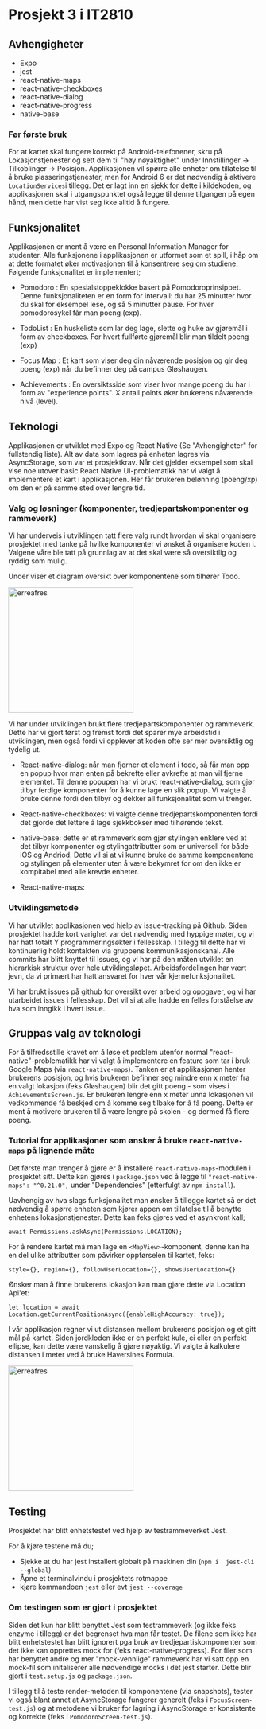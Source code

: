 # Prosjekt 3 i IT2810

## Avhengigheter

- Expo
- jest
- react-native-maps
- react-native-checkboxes
- react-native-dialog
- react-native-progress
- native-base

### Før første bruk

For at kartet skal fungere korrekt på Android-telefonener, skru på Lokasjonstjenester og sett dem til "høy nøyaktighet" under Innstillinger -> Tilkoblinger -> Posisjon. Applikasjonen vil spørre alle enheter om tillatelse til å bruke plasseringstjenester, men for Android 6 er det nødvendig å aktivere `LocationServices`i tillegg. Det er lagt inn en sjekk for dette i kildekoden, og applikasjonen skal i utgangspunktet også legge til denne tilgangen på egen hånd, men dette har vist seg ikke alltid å fungere. 

## Funksjonalitet

Applikasjonen er ment å være en Personal Information Manager for studenter. Alle funksjonene i applikasjonen er utformet som et spill, i håp om at dette formatet øker motivasjonen til å konsentrere seg om studiene. Følgende funksjonalitet er implementert;

- Pomodoro : En spesialstoppeklokke basert på Pomodoroprinsippet. Denne funksjonaliteten er en form for intervall: du har 25 minutter hvor du skal for eksempel lese, og så 5 minutter pause. For hver pomodorosykel får man poeng (exp). 

- TodoList : En huskeliste som lar deg lage, slette og huke av gjøremål i form av checkboxes. For hvert fullførte gjøremål blir man tildelt poeng (exp) 

- Focus Map : Et kart som viser deg din nåværende posisjon og gir deg poeng (exp) når du befinner deg på campus Gløshaugen.

- Achievements : En oversiktsside som viser hvor mange poeng du har i form av "experience points". X antall points øker brukerens nåværende nivå (level). 


## Teknologi

Applikasjonen er utviklet med Expo og React Native (Se "Avhengigheter" for fullstendig liste). Alt av data som lagres på enheten lagres via AsyncStorage, som var et prosjektkrav. Når det gjelder eksempel som skal vise noe utover basic React Native UI-problematikk har vi valgt å implementere et kart i applikasjonen. Her får brukeren belønning (poeng/xp) om den er på samme sted over lengre tid. 

### Valg og løsninger (komponenter, tredjepartskomponenter og rammeverk)

Vi har underveis i utviklingen tatt flere valg rundt hvordan vi skal organisere prosjektet med tanke på hvilke komponenter vi ønsket å organisere koden i. Valgene våre ble tatt på grunnlag av at det skal være så oversiktlig og ryddig som mulig. 

Under viser et diagram oversikt over komponentene som tilhører Todo. 

<img width="252" alt="erreafres" src="https://user-images.githubusercontent.com/22234149/47081586-55c13a00-d20b-11e8-8e25-9c0363b271ba.PNG">

Vi har under utviklingen brukt flere tredjepartskomponenter og rammeverk. Dette har vi gjort først og fremst fordi det sparer mye arbeidstid i utviklingen, men også fordi vi opplever at koden ofte ser mer oversiktlig og tydelig ut.

- React-native-dialog: når man fjerner et element i todo, så får man opp en popup hvor man enten på bekrefte eller avkrefte at man vil fjerne elementet. Til denne popupen har vi brukt react-native-dialog, som gjør tilbyr ferdige komponenter for å kunne lage en slik popup. Vi valgte å bruke denne fordi den tilbyr og dekker all funksjonalitet som vi trenger.

- React-native-checkboxes: vi valgte denne tredjepartskomponenten fordi det gjorde det lettere å lage sjekkbokser med tilhørende tekst. 

- native-base: dette er et rammeverk som gjør stylingen enklere ved at det tilbyr komponenter og stylingattributter som er universell for både iOS og Andriod. Dette vil si at vi kunne bruke de samme komponentene og stylingen på elementer uten å være bekymret for om den ikke er kompitabel med alle krevde enheter. 

- React-native-maps: 

### Utviklingsmetode

Vi har utviklet applikasjonen ved hjelp av issue-tracking på Github. Siden prosjektet hadde kort varighet var det nødvendig med hyppige møter, og vi har hatt totalt Y programmeringsøkter i fellesskap. I tillegg til dette har vi kontinuerlig holdt kontakten via gruppens kommunikasjonskanal. Alle commits har blitt knyttet til Issues, og vi har på den måten utviklet en hierarkisk struktur over hele utviklingsløpet. Arbeidsfordelingen har vært jevn, da vi primært har hatt ansvaret for hver vår kjernefunksjonalitet. 

Vi har brukt issues på github for oversikt over arbeid og oppgaver, og vi har utarbeidet issues i fellesskap. Det vil si at alle hadde en felles forståelse av hva som inngikk i hvert issue. 

## Gruppas valg av teknologi

For å tilfredsstille kravet om å løse et problem utenfor normal "react-native"-problematikk har vi valgt å implementere en feature som tar i bruk Google Maps (via `react-native-maps`). Tanken er at applikasjonen henter brukerens posisjon, og hvis brukeren befinner seg mindre enn x meter fra en valgt lokasjon (feks Gløshaugen) blir det gitt poeng - som vises i `AchievementsScreen.js`. Er brukeren lengre enn x meter unna lokasjonen vil vedkommende få beskjed om å komme seg tilbake for å få poeng. Dette er ment å motivere brukeren til å være lengre på skolen - og dermed få flere poeng. 

### Tutorial for applikasjoner som ønsker å bruke `react-native-maps` på lignende måte

Det første man trenger å gjøre er å installere `react-native-maps`-modulen i prosjektet sitt. Dette kan gjøres i `package.json` ved å legge til `"react-native-maps": "^0.21.0",` under "Dependencies" (etterfulgt av `npm install`). 

Uavhengig av hva slags funksjonalitet man ønsker å tillegge kartet så er det nødvendig å spørre enheten som kjører appen om tillatelse til å benytte enhetens lokasjonstjenester. Dette kan feks gjøres ved et asynkront kall;

`await Permissions.askAsync(Permissions.LOCATION);`

For å rendere kartet må man lage en `<MapView>`-komponent, denne kan ha en del ulike attributter som påvirker oppførselen til kartet, feks: 

`style={}, region={}, followUserLocation={}, showsUserLocation={}`

Ønsker man å finne brukerens lokasjon kan man gjøre dette via Location Api'et:

`let location = await Location.getCurrentPositionAsync({enableHighAccuracy: true});`

I vår applikasjon regner vi ut distansen mellom brukerens posisjon og et gitt mål på kartet. Siden jordkloden ikke er en perfekt kule, ei eller en perfekt ellipse, kan dette være vanskelig å gjøre nøyaktig. Vi valgte å kalkulere distansen i meter ved å bruke Haversines Formula. 

<img width="252" alt="erreafres" src="https://user-images.githubusercontent.com/2789198/27240436-e9a459da-52d4-11e7-8f84-f96d0b312859.png">


## Testing

Prosjektet har blitt enhetstestet ved hjelp av testrammeverket Jest. 

For å kjøre testene må du;
- Sjekke at du har jest installert globalt på maskinen din (`npm i  jest-cli --global`)
- Åpne et terminalvindu i prosjektets rotmappe
- kjøre kommandoen `jest` eller evt `jest --coverage`

### Om testingen som er gjort i prosjektet

Siden det kun har blitt benyttet Jest som testrammeverk (og ikke feks enzyme i tillegg) er det begrenset hva man får testet. De filene som ikke har blitt enhetstestet har blitt ignorert pga bruk av tredjepartiskomponenter som det ikke kan opprettes mock for (feks react-native-progress). For filer som har benyttet andre og mer "mock-vennlige" rammeverk har vi satt opp en mock-fil som initaliserer alle nødvendige mocks i det jest starter. Dette blir gjort i `test.setup.js` og `package.json`. 

I tillegg til å teste render-metoden til komponentene (via snapshots), tester vi også blant annet at AsyncStorage fungerer generelt (feks i `FocusScreen-test.js`) og at metodene vi bruker for lagring i AsyncStorage er konsistente og korrekte (feks i `PomodoroScreen-test.js`). 





